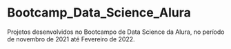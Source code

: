 # Bootcamp_Data_Science_Alura
Projetos desenvolvidos no Bootcampo de Data Science da Alura, no período de novembro de 2021 até Fevereiro de 2022.
